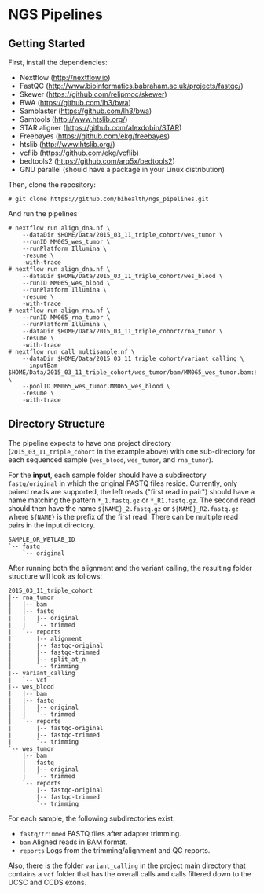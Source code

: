 NGS Pipelines
=============

Getting Started
---------------

First, install the dependencies:

* Nextflow (http://nextflow.io)
* FastQC (http://www.bioinformatics.babraham.ac.uk/projects/fastqc/)
* Skewer (https://github.com/relipmoc/skewer)
* BWA (https://github.com/lh3/bwa)
* Samblaster (https://github.com/lh3/bwa)
* Samtools (http://www.htslib.org/)
* STAR aligner (https://github.com/alexdobin/STAR)
* Freebayes (https://github.com/ekg/freebayes)
* htslib (http://www.htslib.org/)
* vcflib (https://github.com/ekg/vcflib)
* bedtools2 (https://github.com/arq5x/bedtools2)
* GNU parallel (should have a package in your Linux distribution)

Then, clone the repository:

    # git clone https://github.com/bihealth/ngs_pipelines.git

And run the pipelines

    # nextflow run align_dna.nf \
        --dataDir $HOME/Data/2015_03_11_triple_cohort/wes_tumor \
        --runID MM065_wes_tumor \
        --runPlatform Illumina \
        -resume \
        -with-trace
    # nextflow run align_dna.nf \
        --dataDir $HOME/Data/2015_03_11_triple_cohort/wes_blood \
        --runID MM065_wes_blood \
        --runPlatform Illumina \
        -resume \
        -with-trace
    # nextflow run align_rna.nf \
        --runID MM065_rna_tumor \
        --runPlatform Illumina \
        --dataDir $HOME/Data/2015_03_11_triple_cohort/rna_tumor \
        -resume \
        -with-trace
    # nextflow run call_multisample.nf \
        --dataDir $HOME/Data/2015_03_11_triple_cohort/variant_calling \
        --inputBam $HOME/Data/2015_03_11_triple_cohort/wes_tumor/bam/MM065_wes_tumor.bam:$HOME/Data/2015_03_11_triple_cohort/wes_blood/bam/MM065_wes_blood.bam \
        --poolID MM065_wes_tumor.MM065_wes_blood \
        -resume \
        -with-trace

Directory Structure
-------------------

The pipeline expects to have one project directory (`2015_03_11_triple_cohort` in the example above) with one sub-directory for each sequenced sample (`wes_blood`, `wes_tumor`, and `rna_tumor`).

For the **input**, each sample folder should have a subdirectory `fastq/original` in which the original FASTQ files reside. Currently, only paired reads are supported, the left reads ("first read in pair") should have a name matching the pattern `*_1.fastq.gz` or `*_R1.fastq.gz`. The second read should then have the name `${NAME}_2.fastq.gz` or `${NAME}_R2.fastq.gz` where `${NAME}` is the prefix of the first read. There can be multiple read pairs in the input directory.

    SAMPLE_OR_WETLAB_ID
    `-- fastq
        `-- original

After running both the alignment and the variant calling, the resulting folder structure will look as follows:

    2015_03_11_triple_cohort
    |-- rna_tumor
    |   |-- bam
    |   |-- fastq
    |   |   |-- original
    |   |   `-- trimmed
    |   `-- reports
    |       |-- alignment
    |       |-- fastqc-original
    |       |-- fastqc-trimmed
    |       |-- split_at_n
    |       `-- trimming
    |-- variant_calling
    |   `-- vcf
    |-- wes_blood
    |   |-- bam
    |   |-- fastq
    |   |   |-- original
    |   |   `-- trimmed
    |   `-- reports
    |       |-- fastqc-original
    |       |-- fastqc-trimmed
    |       `-- trimming
    `-- wes_tumor
        |-- bam
        |-- fastq
        |   |-- original
        |   `-- trimmed
        `-- reports
            |-- fastqc-original
            |-- fastqc-trimmed
            `-- trimming

For each sample, the following subdirectories exist:

* `fastq/trimmed` FASTQ files after adapter trimming.
* `bam` Aligned reads in BAM format.
* `reports` Logs from the trimming/alignment and QC reports.

Also, there is the folder `variant_calling` in the project main directory that contains a `vcf` folder that has the overall calls and calls filtered down to the UCSC and CCDS exons.
